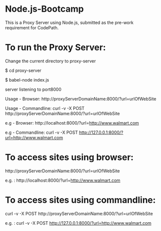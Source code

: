 # Node.js-Bootcamp

This is a Proxy Server using Node.js,  submitted as the pre-work requirement for CodePath.

# To run the Proxy Server:

Change the current directory to proxy-server

$ cd proxy-server

$ babel-node index.js

server listening to port8000

Usage - Browser: http://proxyServerDomainName:8000/?url=urlOfWebSite

Usage - Commandline: curl -v -X POST http://proxyServerDomainName:8000/?url=urlOfWebSite

e.g - Browser: http://localhost:8000/?url=http://www.walmart.com

e.g - Commandline: curl -v -X POST http://127.0.0.1:8000/?url=http://www.walmart.com


# To access sites using browser: 

http://proxyServerDomainName:8000/?url=urlOfWebSite

e.g. : http://localhost:8000/?url=http://www.walmart.com


# To access sites using commandline: 

curl -v -X POST http://proxyServerDomainName:8000/?url=urlOfWebSite

e.g. : curl -v -X POST http://127.0.0.1:8000/?url=http://www.walmart.com

